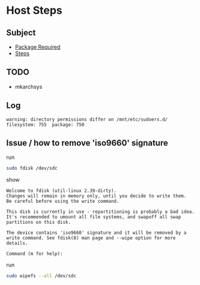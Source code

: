 

# Host Steps


## Subject

* [Package Required](README.packages.md)
* [Steps](README.steps.md)

## TODO

* mkarchsys


## Log

```
warning: directory permissions differ on /mnt/etc/sudoers.d/
filesystem: 755  package: 750
```


## Issue / how to remove 'iso9660' signature

run

``` sh
sudo fdisk /dev/sdc
```

show

```
Welcome to fdisk (util-linux 2.39-dirty).
Changes will remain in memory only, until you decide to write them.
Be careful before using the write command.

This disk is currently in use - repartitioning is probably a bad idea.
It's recommended to umount all file systems, and swapoff all swap
partitions on this disk.

The device contains 'iso9660' signature and it will be removed by a write command. See fdisk(8) man page and --wipe option for more details.

Command (m for help):
```


run 

``` sh
sudo wipefs --all /dev/sdc
```
